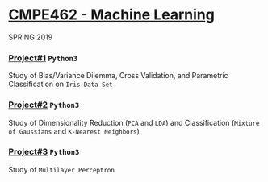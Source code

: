 # [CMPE462 - Machine Learning](https://www.cmpe.boun.edu.tr/courses/cmpe462/2019/spring)
SPRING 2019


### [Project#1](/cmpe462/project1) `Python3`
Study of Bias/Variance Dilemma, Cross Validation, and Parametric Classification on `Iris Data Set`


### [Project#2](/cmpe462/project2) `Python3`
Study of Dimensionality Reduction (`PCA` and `LDA`) and Classification (`Mixture of Gaussians` and `K-Nearest Neighbors`)

### [Project#3](/cmpe462/project3) `Python3`
Study of `Multilayer Perceptron`

